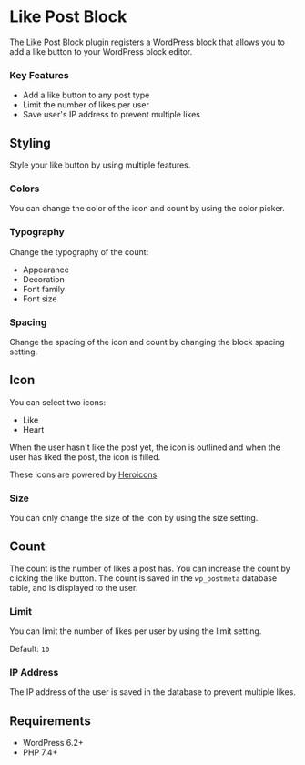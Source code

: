 # Like Post Block

The Like Post Block plugin registers a WordPress block that allows you to add a like button to your WordPress block editor.

### Key Features

- Add a like button to any post type
- Limit the number of likes per user
- Save user's IP address to prevent multiple likes

## Styling

Style your like button by using multiple features.

### Colors

You can change the color of the icon and count by using the color picker.

### Typography

Change the typography of the count:

- Appearance
- Decoration
- Font family
- Font size

### Spacing

Change the spacing of the icon and count by changing the block spacing setting.

## Icon

You can select two icons:

- Like
- Heart

When the user hasn't like the post yet, the icon is outlined and when the user has liked the post, the icon is filled.

These icons are powered by [Heroicons](https://heroicons.com/).

### Size

You can only change the size of the icon by using the size setting.

## Count

The count is the number of likes a post has. You can increase the count by clicking the like button. The count is saved in the `wp_postmeta` database table, and is displayed to the user.

### Limit

You can limit the number of likes per user by using the limit setting.

Default: `10`

### IP Address

The IP address of the user is saved in the database to prevent multiple likes.

## Requirements

- WordPress 6.2+
- PHP 7.4+
